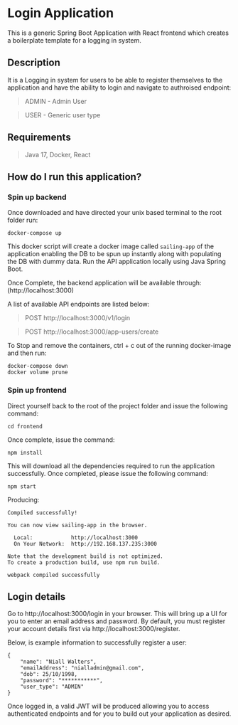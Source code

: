 # **Login Application**

This is a generic Spring Boot Application with React frontend which creates a boilerplate template for a logging in system.

## Description

It is a Logging in system for users to be able to register themselves to the application and have the ability to login and navigate to authroised endpoint:
>ADMIN - Admin User

>USER - Generic user type

## Requirements

>Java 17, Docker, React

## How do I run this application?

### Spin up backend

Once downloaded and have directed your unix based terminal to the root folder run:
```
docker-compose up
```
This docker script will create a docker image called `sailing-app` of the application enabling the DB to be spun up instantly along with populating the DB with dummy data. Run the API application locally using Java Spring Boot.

Once Complete, the backend application will be available through: (http://localhost:3000)

A list of available API endpoints are listed below:

> POST http://localhost:3000/v1/login

> POST http://localhost:3000/app-users/create

To Stop and remove the containers, ctrl + c out of the running docker-image and then run:
```
docker-compose down
docker volume prune
```

### Spin up frontend

Direct yourself back to the root of the project folder and issue the following command:
```
cd frontend
```
Once complete, issue the command:
```
npm install
```
This will download all the dependencies required to run the application successfully. Once completed, please issue the following command:
```
npm start
```

Producing:

```
Compiled successfully!

You can now view sailing-app in the browser.

  Local:            http://localhost:3000
  On Your Network:  http://192.168.137.235:3000

Note that the development build is not optimized.
To create a production build, use npm run build.

webpack compiled successfully
```

## Login details

Go to http://localhost:3000/login in your browser. This will bring up a UI for you to enter an email address and password. By default, you must register your account details first via http://localhost:3000/register.

Below, is example information to successfully register a user:

```
{
    "name": "Niall Walters",
    "emailAddress": "nialladmin@gmail.com",
    "dob": 25/10/1998,
    "password": "***********",
    "user_type": "ADMIN"
}
```

Once logged in, a valid JWT will be produced allowing you to access authenticated endpoints and for you to build out your application as desired.
